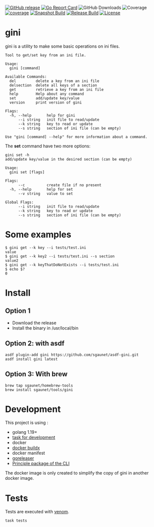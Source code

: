 [![GitHub release](https://img.shields.io/github/release/sgaunet/gini.svg)](https://github.com/sgaunet/gini/releases/latest)
[![Go Report Card](https://goreportcard.com/badge/github.com/sgaunet/gini)](https://goreportcard.com/report/github.com/sgaunet/gini)
![GitHub Downloads](https://img.shields.io/github/downloads/sgaunet/gini/total)
![Coverage](https://raw.githubusercontent.com/wiki/sgaunet/gini/coverage-badge.svg)
[![coverage](https://github.com/sgaunet/gini/actions/workflows/coverage.yml/badge.svg)](https://github.com/sgaunet/gini/actions/workflows/coverage.yml)
[![Snapshot Build](https://github.com/sgaunet/gini/actions/workflows/snapshot.yml/badge.svg)](https://github.com/sgaunet/gini/actions/workflows/snapshot.yml)
[![Release Build](https://github.com/sgaunet/gini/actions/workflows/release.yml/badge.svg)](https://github.com/sgaunet/gini/actions/workflows/release.yml)
[![License](https://img.shields.io/github/license/sgaunet/gini.svg)](LICENSE)

# gini

gini is a utility to make some basic operations on ini files.

```
Tool to get/set key from an ini file.

Usage:
  gini [command]

Available Commands:
  del         delete a key from an ini file
  delsection  delete all keys of a section
  get         retrieve a key from an ini file
  help        Help about any command
  set         add/update key/value
  version     print version of gini

Flags:
  -h, --help       help for gini
      --i string   init file to read/update
      --k string   key to read or update
      --s string   section of ini file (can be empty)

Use "gini [command] --help" for more information about a command.
```

The **set** command have two more options:

```
gini set -h
add/update key/value in the desired section (can be empty)

Usage:
  gini set [flags]

Flags:
      --c          create file if no present
  -h, --help       help for set
      --v string   value to set

Global Flags:
      --i string   init file to read/update
      --k string   key to read or update
      --s string   section of ini file (can be empty)
```

# Some examples 

```
$ gini get --k key --i tests/test.ini
value
$ gini get --k key2 --i tests/test.ini --s section
value2
$ gini get --k keyThatDoNotExists --i tests/test.ini
$ echo $?
0
```

# Install

## Option 1

* Download the release
* Install the binary in /usr/local/bin 

## Option 2: with asdf

```
asdf plugin-add gini https://github.com/sgaunet/asdf-gini.git
asdf install gini latest
```

## Option 3: With brew

```
brew tap sgaunet/homebrew-tools
brew install sgaunet/tools/gini
```

# Development

This project is using :

* golang 1.19+
* [task for development](https://taskfile.dev/#/)
* docker
* [docker buildx](https://github.com/docker/buildx)
* docker manifest
* [goreleaser](https://goreleaser.com/)
* [Principle package of the CLI](https://pkg.go.dev/gopkg.in/ini.v1?utm_source=godoc)

The docker image is only created to simplify the copy of gini in another docker image.

# Tests

Tests are executed with [venom](https://github.com/ovh/venom).

```
task tests
```
